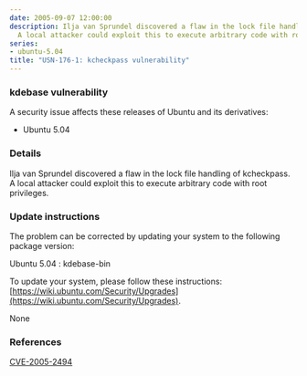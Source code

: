 ```yaml
---
date: 2005-09-07 12:00:00
description: Ilja van Sprundel discovered a flaw in the lock file handling of kcheckpass.
  A local attacker could exploit this to execute arbitrary code with root privileges.
series:
- ubuntu-5.04
title: "USN-176-1: kcheckpass vulnerability"
---
```


### kdebase vulnerability

A security issue affects these releases of Ubuntu and its derivatives:

* Ubuntu 5.04

### Details

Ilja van Sprundel discovered a flaw in the lock file handling of kcheckpass. A local attacker could exploit this to execute arbitrary code with root privileges.

### Update instructions

The problem can be corrected by updating your system to the following package version:

Ubuntu 5.04
 : kdebase-bin 

To update your system, please follow these instructions: [https://wiki.ubuntu.com/Security/Upgrades](https://wiki.ubuntu.com/Security/Upgrades).

None

### References

 [CVE-2005-2494](http://people.ubuntu.com/~ubuntu-security/cve/CVE-2005-2494)
